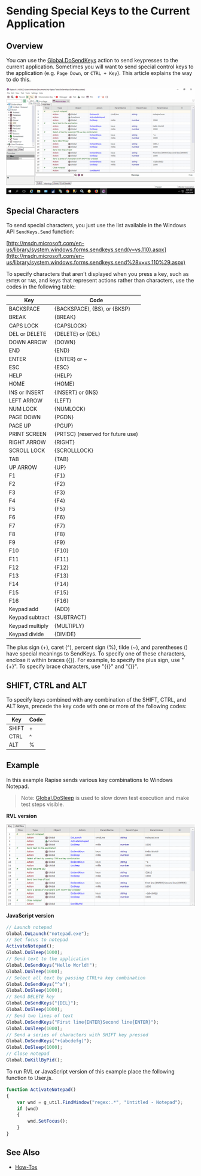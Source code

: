 # Sending Special Keys to the Current Application

## Overview

You can use the [Global.DoSendKeys](/Libraries/Global/#DoSendKeys) action to send keypresses to the current application. Sometimes you will want to send special control keys to the application (e.g. `Page Down`, or `CTRL + Key`). This article explains the way to do this.

![DoSendKeys Demo](./img/global_dosendkeys.gif)

## Special Characters

To send special characters, you just use the list available in the Windows API `SendKeys.Send` function:

[http://msdn.microsoft.com/en-us/library/system.windows.forms.sendkeys.send(v=vs.110).aspx](http://msdn.microsoft.com/en-us/library/system.windows.forms.sendkeys.send%28v=vs.110%29.aspx)

To specify characters that aren't displayed when you press a key, such as `ENTER` or `TAB`, and keys that represent actions rather than characters, use the codes in the following table:

| **Key**                                | **Code**                            |
| -------------------------------------- | ----------------------------------- |
| BACKSPACE                              | {BACKSPACE}, {BS}, or {BKSP}        |
| BREAK                                  | {BREAK}                             |
| CAPS LOCK                              | {CAPSLOCK}                          |
| DEL or DELETE                          | {DELETE} or {DEL}                   |
| DOWN ARROW                             | {DOWN}                              |
| END                                    | {END}                               |
| ENTER                                  | {ENTER} or ~                        |
| ESC                                    | {ESC}                               |
| HELP                                   | {HELP}                              |
| HOME                                   | {HOME}                              |
| INS or INSERT                          | {INSERT} or {INS}                   |
| LEFT ARROW                             | {LEFT}                              |
| NUM LOCK                               | {NUMLOCK}                           |
| PAGE DOWN                              | {PGDN}                              |
| PAGE UP                                | {PGUP}                              |
| PRINT SCREEN                           | {PRTSC} (reserved for future use)   |
| RIGHT ARROW                            | {RIGHT}                             |
| SCROLL LOCK                            | {SCROLLLOCK}                        |
| TAB                                    | {TAB}                               |
| UP ARROW                               | {UP}                                |
| F1                                     | {F1}                                |
| F2                                     | {F2}                                |
| F3                                     | {F3}                                |
| F4                                     | {F4}                                |
| F5                                     | {F5}                                |
| F6                                     | {F6}                                |
| F7                                     | {F7}                                |
| F8                                     | {F8}                                |
| F9                                     | {F9}                                |
| F10                                    | {F10}                               |
| F11                                    | {F11}                               |
| F12                                    | {F12}                               |
| F13                                    | {F13}                               |
| F14                                    | {F14}                               |
| F15                                    | {F15}                               |
| F16                                    | {F16}                               |
| Keypad add                             | {ADD}                               |
| Keypad subtract                        | {SUBTRACT}                          |
| Keypad multiply                        | {MULTIPLY}                          |
| Keypad divide                          | {DIVIDE}                            |

The plus sign (+), caret (^), percent sign (%), tilde (~), and parentheses () have special meanings to SendKeys. To specify one of these characters, enclose it within braces ({}). For example, to specify the plus sign, use "{+}". To specify brace characters, use "{{}" and "{}}".

## SHIFT, CTRL and ALT

To specify keys combined with any combination of the SHIFT, CTRL, and ALT keys, precede the key code with one or more of the following codes:

| **Key**   | **Code**  |
| --------- | --------- |
| SHIFT     | +         |
| CTRL      | ^         |
| ALT       | %         |

## Example

In this example Rapise sends various key combinations to Windows Notepad.

> Note: [Global.DoSleep](/Libraries/Global/#DoSleep) is used to slow down test execution and make test steps visible.

**RVL version**

![DoSendKeys in RVL](./img/dosendkeys_rvl.png)

**JavaScript version**

```javascript
// Launch notepad
Global.DoLaunch("notepad.exe");
// Set focus to notepad
ActivateNotepad();
Global.DoSleep(1000);
// Send text to the application
Global.DoSendKeys("Hello World!");
Global.DoSleep(1000);
// Select all text by passing CTRL+a key combination
Global.DoSendKeys("^a");
Global.DoSleep(1000);
// Send DELETE key
Global.DoSendKeys("{DEL}");
Global.DoSleep(1000);
// Send two lines of text
Global.DoSendKeys("First line{ENTER}Second line{ENTER}");
Global.DoSleep(1000);
// Send a series of characters with SHIFT key pressed
Global.DoSendKeys("+(abcdefg)");
Global.DoSleep(1000);
// Close notepad
Global.DoKillByPid();
```

To run RVL or JavaScript version of this example place the following function to User.js.

```javascript
function ActivateNotepad()
{
    var wnd = g_util.FindWindow("regex:.*", "Untitled - Notepad");
    if (wnd)
    {
        wnd.SetFocus();
    }
}
```

## See Also

- [How-Tos](howtos.md)